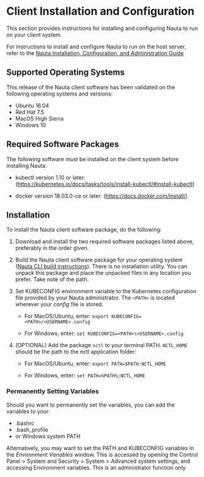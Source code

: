 # Client Installation and Configuration

This section provides instructions for installing and configuring Nauta to run on your client system. 

For instructions to install and configure Nauta to run on the host server, refer to the [Nauta Installation, Configuration, and Administration Guide](../installation-and-configuration)


## Supported Operating Systems

This release of the Nauta client software has been validated on the following operating systems and versions:

* Ubuntu 16.04
* Red Hat 7.5 
* MacOS High Sierra
* Windows 10

## Required Software Packages

The following software _must_ be installed on the client system before installing Nauta:

* kubectl version 1.10 or later: (https://kubernetes.io/docs/tasks/tools/install-kubectl/#install-kubectl)

* docker version 18.03.0-ce or later: (https://docs.docker.com/install/)

## Installation

To install the Nauta client software package, do the following:

1.	Download and install the two required software packages listed above, preferably in the order given.

2.	Build the Nauta client software package for your operating system ([Nauta CLI build instructions](nctl.md)). There is no installation utility. You can unpack this package and place the unpacked files in any location you prefer. Take note of the path. 

3.	Set KUBECONFIG environment variable to the Kubernetes configuration file provided by your Nauta administrator. The `<PATH>` is located wherever your _config_ file is stored.
 
    * For MacOS/Ubuntu, enter: `export KUBECONFIG=<PATH>/<USERNAME>.config`
 
    * For Windows, enter: `set KUBECONFIG=<PATH>\<USERNAME>.config`
 
4.	(OPTIONAL) Add the package `nctl` to your terminal PATH. `NCTL_HOME` should be the path to the nctl application folder:

    * For MacOS/Ubuntu, enter: `export PATH=$PATH:NCTL_HOME`
    
    * For Windows, enter: `set PATH=%PATH%;NCTL_HOME`
    
### Permanently Setting Variables

Should you want to permanently set the variables, you can add the variables to your:

* .bashrc
* .bash_profile
* or Windows system PATH

Alternatively, you may want to set the PATH and KUBECONFIG variables in the  _Environment Variables_ window. This is accessed by opening the Control Panel > System and Security > System > Advanced system settings, and accessing Environment variables. This is an administrator function only.
 
